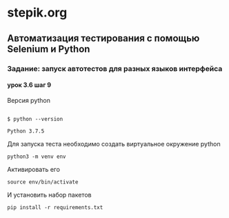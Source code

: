 # stepik.org
## Автоматизация тестирования с помощью Selenium и Python
### Задание: запуск автотестов для разных языков интерфейса
#### урок 3.6 шаг 9

Версия python

<code>
$ python --version</code>

<code>Python 3.7.5</code>

Для запуска теста необходимо создать виртуальное окружение python

<code>python3 -m venv env</code>

Активировать его

<code>source env/bin/activate</code>

И установить набор пакетов

<code>pip install -r requirements.txt</code>
